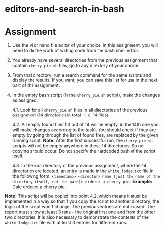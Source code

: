 # editors-and-search-in-bash

# Assignment

                
1. Use the vi or nano file editor of your choice. In this assignment, you will need to do the work of writing code from the bash shell editor.
2. You already have several directories from the previous assignment that contain ```cherry_pie.sh``` files, go to any directory of your choice.
3. From that directory, run a search command for the same scripts and display the results. If you want, you can save this list for use in the next part of the assignment.
4. In the empty bash script (in the ```cherry_pie.sh``` script), make the changes as assigned:
         
    4.1. Look for all ```cherry_pie.sh``` files in all directories of the previous assignment (14 directories in total - i.e. 14 files).
    
    4.2. All empty found files (13 out of 14 will be empty, in the 14th one you will make changes according to the task). You should check if they are empty by going through the list of found files, are replaced by the given running script. **Note:** After the first successful run, the ```cherry_pie.sh``` scripts will not be empty anywhere in these 14 directories. So no copying should occur. Do not specify the hardcoded path of the script itself.
    
    4.3. In the root directory of the previous assignment, where the 14 directories are located, an entry is made in the ```white_lodge.txt``` file in the following form: ```<timestamp> <directory name (just the name of the directory itself, not the path)> ordered a cherry pie.``` **Example:** Dale ordered a cherry pie.
         
**Note:** This script will be copied into point 4.2, which means it must be implemented in a way so that if you copy the script to another directory, the logic of the script won't change. The previous entries are not erased. The report must show at least 3 runs - the original first one and from the other two directories. It is also necessary to demonstrate the contents of the ```white_lodge.txt``` file with at least 3 entries for different runs.

                

